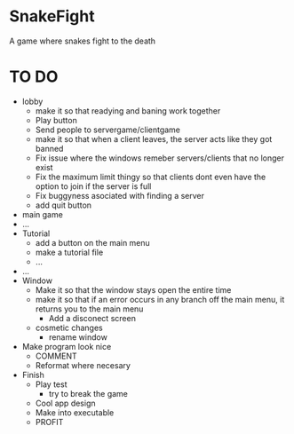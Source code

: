 # SnakeFight

A game where snakes fight to the death

# TO DO

- lobby
  - make it so that readying and baning work together
  - Play button
  - Send people to servergame/clientgame
  - make it so that when a client leaves, the server acts like they got banned
  - Fix issue where the windows remeber servers/clients that no longer exist
  - Fix the maximum limit thingy so that clients dont even have the option to join if the server is full
  - Fix buggyness asociated with finding a server
  - add quit button
- main game
- ...
- Tutorial
  - add a button on the main menu
  - make a tutorial file
  - ...
- ...
- Window
  - Make it so that the window stays open the entire time
  - make it so that if an error occurs in any branch off the main menu, it returns you to the main menu
    - Add a disconect screen
  - cosmetic changes
    - rename window
- Make program look nice
    - COMMENT
    - Reformat where necesary
- Finish
    - Play test
        - try to break the game
    - Cool app design
    - Make into executable
    - PROFIT